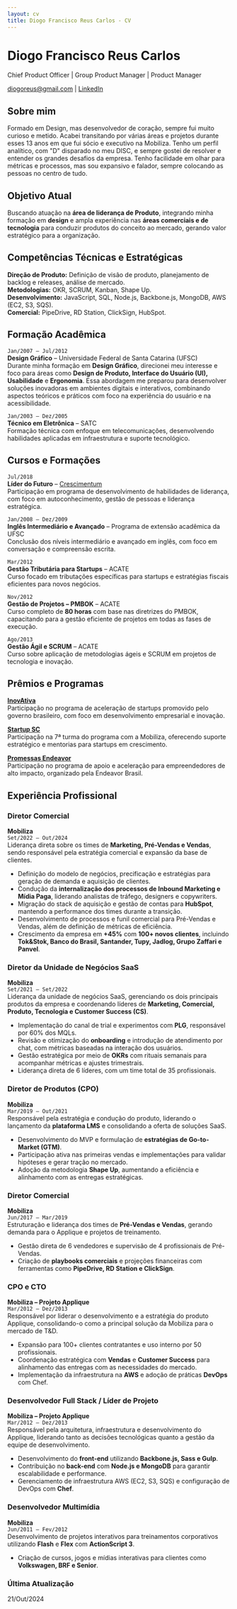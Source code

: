 ```yaml
---
layout: cv
title: Diogo Francisco Reus Carlos - CV
---
```

# Diogo Francisco Reus Carlos  
Chief Product Officer | Group Product Manager | Product Manager  

<div id="webaddress">
<a href="mailto:diogoreus@gmail.com">diogoreus@gmail.com</a>  
| <a href="https://www.linkedin.com/in/diogoreus/">LinkedIn</a>
</div>

## Sobre mim  
Formado em Design, mas desenvolvedor de coração, sempre fui muito curioso e metido. Acabei transitando por várias áreas e projetos durante esses 13 anos em que fui sócio e executivo na Mobiliza. Tenho um perfil analítico, com "D" disparado no meu DISC, e sempre gostei de resolver e entender os grandes desafios da empresa. Tenho facilidade em olhar para métricas e processos, mas sou expansivo e falador, sempre colocando as pessoas no centro de tudo.

## Objetivo Atual  
Buscando atuação na **área de liderança de Produto**, integrando minha formação em **design** e ampla experiência nas **áreas comerciais e de tecnologia** para conduzir produtos do conceito ao mercado, gerando valor estratégico para a organização.

## Competências Técnicas e Estratégicas  
**Direção de Produto:** Definição de visão de produto, planejamento de backlog e releases, análise de mercado.  
**Metodologias:** OKR, SCRUM, Kanban, Shape Up.  
**Desenvolvimento:** JavaScript, SQL, Node.js, Backbone.js, MongoDB, AWS (EC2, S3, SQS).  
**Comercial:** PipeDrive, RD Station, ClickSign, HubSpot.

## Formação Acadêmica  
`Jan/2007 – Jul/2012`  
**Design Gráfico** – Universidade Federal de Santa Catarina (UFSC)  
Durante minha formação em **Design Gráfico**, direcionei meu interesse e foco para áreas como **Design de Produto, Interface do Usuário (UI), Usabilidade** e **Ergonomia**. Essa abordagem me preparou para desenvolver soluções inovadoras em ambientes digitais e interativos, combinando aspectos teóricos e práticos com foco na experiência do usuário e na acessibilidade.

`Jan/2003 – Dez/2005`  
**Técnico em Eletrônica** – SATC  
Formação técnica com enfoque em telecomunicações, desenvolvendo habilidades aplicadas em infraestrutura e suporte tecnológico.

## Cursos e Formações  
`Jul/2018`  
**Líder do Futuro** – [Crescimentum](https://crescimentum.com.br/)  
Participação em programa de desenvolvimento de habilidades de liderança, com foco em autoconhecimento, gestão de pessoas e liderança estratégica.

`Jan/2008 – Dez/2009`  
**Inglês Intermediário e Avançado** – Programa de extensão acadêmica da UFSC  
Conclusão dos níveis intermediário e avançado em inglês, com foco em conversação e compreensão escrita.  

`Mar/2012`  
**Gestão Tributária para Startups** – ACATE  
Curso focado em tributações específicas para startups e estratégias fiscais eficientes para novos negócios.  

`Nov/2012`  
**Gestão de Projetos – PMBOK** – ACATE  
Curso completo de **80 horas** com base nas diretrizes do PMBOK, capacitando para a gestão eficiente de projetos em todas as fases de execução.

`Ago/2013`  
**Gestão Ágil e SCRUM** – ACATE  
Curso sobre aplicação de metodologias ágeis e SCRUM em projetos de tecnologia e inovação.  

## Prêmios e Programas  
[**InovAtiva**](https://www.inovativa.online/)  
Participação no programa de aceleração de startups promovido pelo governo brasileiro, com foco em desenvolvimento empresarial e inovação.  

[**Startup SC**](https://www.startupsc.com.br/)  
Participação na 7ª turma do programa com a Mobiliza, oferecendo suporte estratégico e mentorias para startups em crescimento.  

[**Promessas Endeavor**](https://endeavor.org.br/)  
Participação no programa de apoio e aceleração para empreendedores de alto impacto, organizado pela Endeavor Brasil.  

## Experiência Profissional  

### Diretor Comercial  
**Mobiliza**  
`Set/2022 – Out/2024`  
Liderança direta sobre os times de **Marketing, Pré-Vendas e Vendas**, sendo responsável pela estratégia comercial e expansão da base de clientes.  

- Definição do modelo de negócios, precificação e estratégias para geração de demanda e aquisição de clientes.  
- Condução da **internalização dos processos de Inbound Marketing e Mídia Paga**, liderando analistas de tráfego, designers e copywriters.  
- Migração do stack de aquisição e gestão de contas para **HubSpot**, mantendo a performance dos times durante a transição.  
- Desenvolvimento de processos e funil comercial para Pré-Vendas e Vendas, além de definição de métricas de eficiência.  
- Crescimento da empresa em **+45%** com **100+ novos clientes**, incluindo **Tok&Stok, Banco do Brasil, Santander, Tupy, Jadlog, Grupo Zaffari e Panvel**.  

### Diretor da Unidade de Negócios SaaS  
**Mobiliza**  
`Set/2021 – Set/2022`  
Liderança da unidade de negócios SaaS, gerenciando os dois principais produtos da empresa e coordenando líderes de **Marketing, Comercial, Produto, Tecnologia e Customer Success (CS)**.  

- Implementação do canal de trial e experimentos com **PLG**, responsável por 60% dos MQLs.  
- Revisão e otimização do **onboarding** e introdução de atendimento por chat, com métricas baseadas na interação dos usuários.  
- Gestão estratégica por meio de **OKRs** com rituais semanais para acompanhar métricas e ajustes trimestrais.  
- Liderança direta de 6 líderes, com um time total de 35 profissionais.

### Diretor de Produtos (CPO)  
**Mobiliza**  
`Mar/2019 – Out/2021`  
Responsável pela estratégia e condução do produto, liderando o lançamento da **plataforma LMS** e consolidando a oferta de soluções SaaS.  

- Desenvolvimento do MVP e formulação de **estratégias de Go-to-Market (GTM)**.  
- Participação ativa nas primeiras vendas e implementações para validar hipóteses e gerar tração no mercado.  
- Adoção da metodologia **Shape Up**, aumentando a eficiência e alinhamento com as entregas estratégicas.  

### Diretor Comercial  
**Mobiliza**  
`Jun/2017 – Mar/2019`  
Estruturação e liderança dos times de **Pré-Vendas e Vendas**, gerando demanda para o Applique e projetos de treinamento.  

- Gestão direta de 6 vendedores e supervisão de 4 profissionais de Pré-Vendas.  
- Criação de **playbooks comerciais** e projeções financeiras com ferramentas como **PipeDrive, RD Station e ClickSign**.  

### CPO e CTO  
**Mobiliza – Projeto Applique**  
`Mar/2012 – Dez/2013`  
Responsável por liderar o desenvolvimento e a estratégia do produto Applique, consolidando-o como a principal solução da Mobiliza para o mercado de T&D.  

- Expansão para 100+ clientes contratantes e uso interno por 50 profissionais.  
- Coordenação estratégica com **Vendas** e **Customer Success** para alinhamento das entregas com as necessidades do mercado.  
- Implementação da infraestrutura na **AWS** e adoção de práticas **DevOps** com Chef.

### Desenvolvedor Full Stack / Líder de Projeto  
**Mobiliza – Projeto Applique**  
`Mar/2012 – Dez/2013`  
Responsável pela arquitetura, infraestrutura e desenvolvimento do Applique, liderando tanto as decisões tecnológicas quanto a gestão da equipe de desenvolvimento.  

- Desenvolvimento do **front-end** utilizando **Backbone.js, Sass e Gulp**.  
- Contribuição no **back-end** com **Node.js e MongoDB** para garantir escalabilidade e performance.  
- Gerenciamento de infraestrutura AWS (EC2, S3, SQS) e configuração de DevOps com **Chef**.  

### Desenvolvedor Multimídia  
**Mobiliza**  
`Jun/2011 – Fev/2012`  
Desenvolvimento de projetos interativos para treinamentos corporativos utilizando **Flash** e **Flex** com **ActionScript 3**.  

- Criação de cursos, jogos e mídias interativas para clientes como **Volkswagen, BRF e Senior**.  

### Última Atualização  
21/Out/2024
